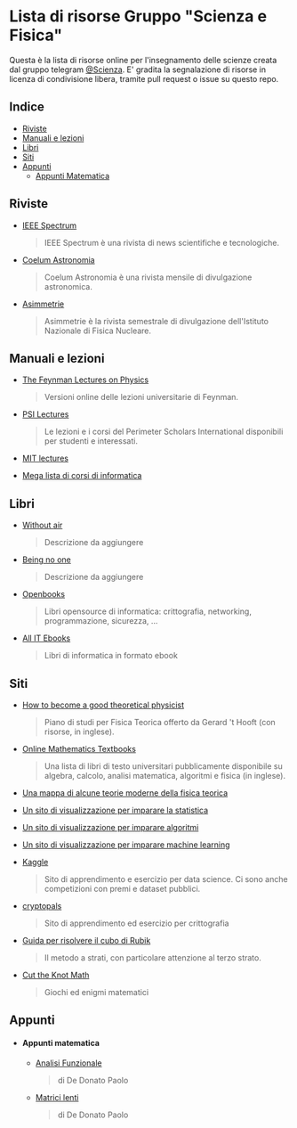 # Lista di risorse Gruppo "Scienza e Fisica"
Questa è la lista di risorse online per l'insegnamento delle scienze creata dal gruppo telegram [@Scienza](https://t.me/scienza). E' gradita la segnalazione di risorse in licenza di condivisione libera, tramite pull request o issue su questo repo.

## Indice

- [Riviste](#riviste)
- [Manuali e lezioni](#manuali-e-lezioni)
- [Libri](#libri)
- [Siti](#siti)
- [Appunti](#appunti)
    - [Appunti Matematica](#appunti-matematica)

## Riviste

- [IEEE Spectrum](http://spctmog/)
    > IEEE Spectrum è una rivista di news scientifiche e tecnologiche.

- [Coelum
Astronomia](https://www.joomag.com/en/newsstand/coelum-astronomia/M0359960001450695574)
    > Coelum Astronomia è una rivista mensile di divulgazione astronomica.

- [Asimmetrie](http://www.asimmetrie.it/)
    > Asimmetrie è la rivista semestrale di divulgazione dell'Istituto
Nazionale di Fisica Nucleare.

## Manuali e lezioni

- [The Feynman Lectures on
Physics](http://www.feynmanlectures.caltech.edu/)
    > Versioni online delle lezioni universitarie di Feynman.

- [PSI
Lectures](http://www.perimeterinstitute.ca/training/perimeter-scholars-international/psi-lectures)
    > Le lezioni e i corsi del Perimeter Scholars International disponibili
per studenti e interessati.

- [MIT lectures](https://ocw.mit.edu/)

- [Mega lista di corsi
di informatica](https://medium.freecodecamp.com/438-free-online-programming-computer-science-courses-you-can-start-in-may-aa316e4195fc)

## Libri

- [Without air](http://www.withouthotair.com/)
    > Descrizione da aggiungere

- [Being no
one](https://mitpress.mit.edu/books/being-no-one)
    > Descrizione da aggiungere
- [Openbooks](https://archive.parrotsec.org/parrot/misc/openbooks/) 
    > Libri opensource di informatica: crittografia, networking, programmazione, sicurezza, ...
- [All IT Ebooks](http://www.allitebooks.com/)
    > Libri di informatica in formato ebook 
## Siti

- [How to become a good theoretical
physicist](http://www.goodtheorist.science/)
    > Piano di studi per Fisica Teorica offerto da Gerard 't Hooft (con
risorse, in inglese).

- [Online Mathematics
Textbooks](http://people.math.gatech.edu/~cain/textbooks/onlinebooks.html)
    > Una lista di libri di testo universitari pubblicamente disponibile su
algebra, calcolo, analisi matematica, algoritmi e fisica (in inglese).

- [Una mappa di alcune teorie moderne della fisica
teorica](https://www.quantamagazine.org/20150803-physics-theories-map/)

- [Un sito di visualizzazione per imparare la
statistica](http://students.brown.edu/seeing-theory/index.html)

- [Un sito di visualizzazione per imparare
algoritmi](https://visualgo.net/en)

- [Un sito di visualizzazione per imparare machine learning](http://www.r2d3.us/)

- [Kaggle](https://www.kaggle.com/)
    > Sito di apprendimento e esercizio per data science. Ci sono anche competizioni con premi e dataset pubblici.

- [cryptopals](https://cryptopals.com/)
    > Sito di apprendimento ed esercizio per crittografia

- [Guida per risolvere il cubo di
Rubik](http://utenti.quipo.it/base5/cuborubik/cuborubik.htm)
    > Il metodo a strati, con particolare attenzione al terzo strato.

- [Cut the Knot Math](https://www.cut-the-knot.org/)
    > Giochi ed enigmi matematici 

## Appunti
- #### Appunti matematica
    - [Analisi Funzionale](appunti/matematica/analisi_funzionale.pdf)
        > di De Donato Paolo
    - [Matrici lenti](appunti/matematica/matrici_lenti.pdf)
        > di De Donato Paolo
